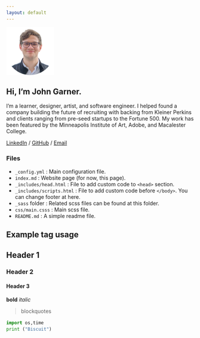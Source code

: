 ```yaml
---
layout: default
---
```


![Banner](assets/vienna-3.png)

## Hi, I’m John Garner.

I’m a learner, designer, artist, and software engineer. I helped found a company building the future of recruiting with backing from Kleiner Perkins and clients ranging from pre-seed startups to the Fortune 500. My work has been featured by the Minneapolis Institute of Art, Adobe, and Macalester College.

[LinkedIn](https://www.linkedin.com/in/john-garner/)  /  [GitHub](https://github.com/johngarner)  /  [Email](mailto:john@garner.io)

### Files

* `_config.yml`            : Main configuration file.
* `index.md`               : Website page (for now, this page).
* `_includes/head.html`    : File to add custom code to `<head>` section.
* `_includes/scripts.html` : File to add custom code before `</body>`. You can change footer at here.
* `_sass` folder           : Related scss files can be found at this folder.
* `css/main.csss`          : Main scss file.
* `README.md`              : A simple readme file.

## Example tag usage

## Header 1
### Header 2
#### Header 3
**bold**
*italic*

> blockquotes

~~~python
import os,time
print ("Biscuit")
~~~
